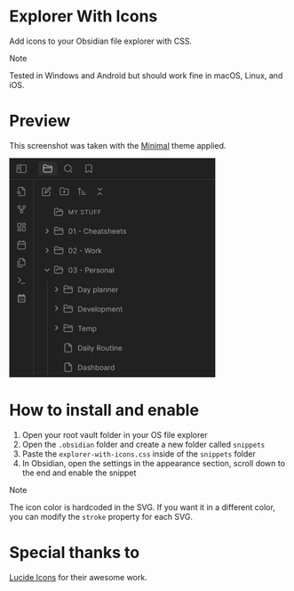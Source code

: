 # Explorer With Icons

Add icons to your Obsidian file explorer with CSS.

> [!NOTE]
> Tested in Windows and Android but should work fine in macOS, Linux, and iOS.

# Preview

This screenshot was taken with the [Minimal](https://github.com/kepano/obsidian-minimal) theme applied.

![This is a screenshot of Obsidian with the CSS snippet enabled](./assets/preview.png 'Preview')

# How to install and enable

1. Open your root vault folder in your OS file explorer
2. Open the `.obsidian` folder and create a new folder called `snippets`
3. Paste the `explorer-with-icons.css` inside of the `snippets` folder
4. In Obsidian, open the settings in the appearance section, scroll down to the end and enable the snippet

> [!NOTE]
> The icon color is hardcoded in the SVG. If you want it in a different color, you can modify the `stroke` property for each SVG.

# Special thanks to

[Lucide Icons](https://lucide.dev/) for their awesome work.
